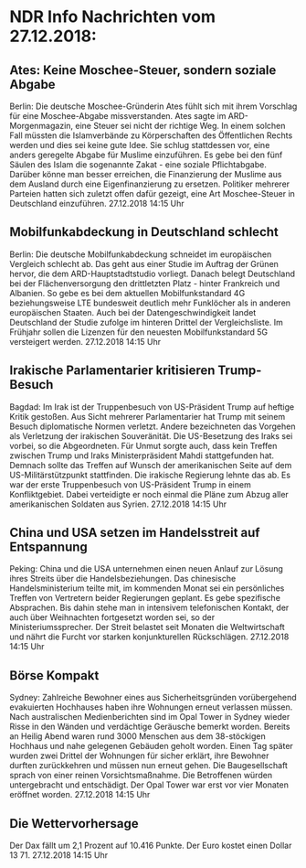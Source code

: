 # NDR Info Nachrichten vom 27.12.2018:


## Ates: Keine Moschee-Steuer, sondern soziale Abgabe
Berlin:	Die deutsche Moschee-Gründerin Ates fühlt sich mit ihrem Vorschlag für eine Moschee-Abgabe missverstanden. Ates sagte im ARD-Morgenmagazin, eine Steuer sei nicht der richtige Weg. In einem solchen Fall müssten die Islamverbände zu Körperschaften des Öffentlichen Rechts werden und dies sei keine gute Idee. Sie schlug stattdessen vor, eine anders geregelte Abgabe für Muslime einzuführen. Es gebe bei den fünf Säulen des Islam die sogenannte Zakat - eine soziale Pflichtabgabe. Darüber könne man besser erreichen, die Finanzierung der Muslime aus dem Ausland durch eine Eigenfinanzierung zu ersetzen. Politiker mehrerer Parteien hatten sich zuletzt offen dafür gezeigt, eine Art Moschee-Steuer in Deutschland einzuführen. 27.12.2018 14:15 Uhr 

## Mobilfunkabdeckung in Deutschland schlecht
Berlin: Die deutsche Mobilfunkabdeckung schneidet im europäischen Vergleich schlecht ab. Das geht aus einer Studie im Auftrag der Grünen hervor, die dem ARD-Hauptstadtstudio vorliegt. Danach belegt Deutschland bei der Flächenversorgung den drittletzten Platz - hinter Frankreich und Albanien. So gebe es bei dem aktuellen Mobilfunkstandard 4G beziehungsweise LTE bundesweit deutlich mehr Funklöcher als in anderen europäischen Staaten. Auch bei der Datengeschwindigkeit landet Deutschland der Studie zufolge im hinteren Drittel der Vergleichsliste. Im Frühjahr sollen die Lizenzen für den neuesten Mobilfunkstandard 5G versteigert werden. 27.12.2018 14:15 Uhr 

## Irakische Parlamentarier kritisieren Trump-Besuch
Bagdad: Im Irak ist der Truppenbesuch von US-Präsident Trump auf heftige Kritik gestoßen. Aus Sicht mehrerer Parlamentarier hat Trump mit seinem Besuch diplomatische Normen verletzt. Andere bezeichneten das Vorgehen als Verletzung der irakischen Souveränität. Die US-Besetzung des Iraks sei vorbei, so die Abgeordneten. Für Unmut sorgte auch, dass kein Treffen zwischen Trump und Iraks Ministerpräsident Mahdi stattgefunden hat. Demnach sollte das Treffen auf Wunsch der amerikanischen Seite auf dem US-Militärstützpunkt stattfinden. Die irakische Regierung lehnte das ab. Es war der erste Truppenbesuch von US-Präsident Trump in einem Konfliktgebiet. Dabei verteidigte er noch einmal die Pläne zum Abzug aller amerikanischen Soldaten aus Syrien. 27.12.2018 14:15 Uhr 

## China und USA setzen im Handelsstreit auf Entspannung
Peking: 			China und die USA unternehmen einen neuen Anlauf zur Lösung ihres Streits über die Handelsbeziehungen. Das chinesische Handelsministerium teilte mit, im kommenden Monat sei ein persönliches Treffen von Vertretern beider Regierungen geplant. Es gebe spezifische Absprachen. Bis dahin stehe man in intensivem telefonischen Kontakt, der auch über Weihnachten fortgesetzt worden sei, so der Ministeriumssprecher. Der Streit belastet seit Monaten die Weltwirtschaft und nährt die Furcht vor starken konjunkturellen Rückschlägen. 27.12.2018 14:15 Uhr 

## Börse Kompakt
Sydney:	Zahlreiche Bewohner eines aus Sicherheitsgründen vorübergehend evakuierten Hochhauses haben ihre Wohnungen erneut verlassen müssen. Nach australischen Medienberichten sind im Opal Tower in Sydney wieder Risse in den Wänden und verdächtige Geräusche bemerkt worden. Bereits an Heilig Abend waren rund 3000 Menschen aus dem 38-stöckigen Hochhaus und nahe gelegenen Gebäuden geholt worden. Einen Tag später wurden zwei Drittel  der Wohnungen für sicher erklärt, ihre Bewohner durften zurückkehren und müssen nun erneut gehen. Die Baugesellschaft sprach von einer reinen Vorsichtsmaßnahme. Die Betroffenen würden untergebracht und entschädigt. Der Opal Tower war erst vor vier Monaten eröffnet worden. 27.12.2018 14:15 Uhr 

## Die Wettervorhersage
Der Dax fällt um 2,1 Prozent auf 10.416 Punkte. Der Euro kostet einen Dollar 13 71. 27.12.2018 14:15 Uhr 

